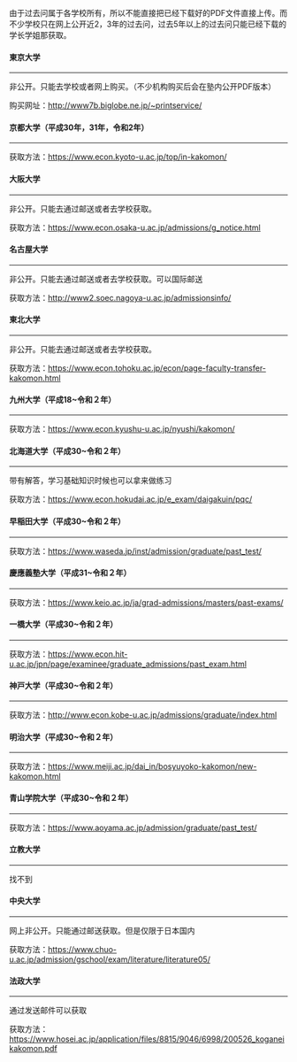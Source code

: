 由于过去问属于各学校所有，所以不能直接把已经下载好的PDF文件直接上传。而不少学校只在网上公开近2，3年的过去问，过去5年以上的过去问只能已经下载的学长学姐那获取。



#### 東京大学

---

非公开。只能去学校或者网上购买。（不少机构购买后会在塾内公开PDF版本）

购买网址：http://www7b.biglobe.ne.jp/~printservice/

#### 京都大学（平成30年，31年，令和2年）

---

获取方法：https://www.econ.kyoto-u.ac.jp/top/in-kakomon/

#### 大阪大学

---

非公开。只能去通过邮送或者去学校获取。

获取方法：https://www.econ.osaka-u.ac.jp/admissions/g_notice.html

#### 名古屋大学

---

非公开。只能去通过邮送或者去学校获取。可以国际邮送

获取方法：http://www2.soec.nagoya-u.ac.jp/admissionsinfo/

#### 東北大学

---

非公开。只能去通过邮送或者去学校获取。

获取方法：https://www.econ.tohoku.ac.jp/econ/page-faculty-transfer-kakomon.html

#### 九州大学（平成18~令和２年）

---

获取方法：https://www.econ.kyushu-u.ac.jp/nyushi/kakomon/

#### 北海道大学（平成30~令和２年）

---

带有解答，学习基础知识时候也可以拿来做练习

获取方法：https://www.econ.hokudai.ac.jp/e_exam/daigakuin/pqc/

#### 早稲田大学（平成30~令和２年）

---

获取方法：https://www.waseda.jp/inst/admission/graduate/past_test/

#### 慶應義塾大学（平成31~令和２年）

---

获取方法：https://www.keio.ac.jp/ja/grad-admissions/masters/past-exams/

#### 一橋大学（平成30~令和２年）

---

获取方法：https://www.econ.hit-u.ac.jp/jpn/page/examinee/graduate_admissions/past_exam.html

#### 神戸大学（平成30~令和２年）

---

获取方法：http://www.econ.kobe-u.ac.jp/admissions/graduate/index.html

#### 明治大学（平成30~令和２年）

---

获取方法：https://www.meiji.ac.jp/dai_in/bosyuyoko-kakomon/new-kakomon.html

#### 青山学院大学（平成30~令和２年）

---

获取方法：https://www.aoyama.ac.jp/admission/graduate/past_test/

#### 立教大学

---

找不到

#### 中央大学

---

网上非公开。只能通过邮送获取。但是仅限于日本国内

获取方法：https://www.chuo-u.ac.jp/admission/gschool/exam/literature/literature05/

#### 法政大学

---

通过发送邮件可以获取

获取方法：https://www.hosei.ac.jp/application/files/8815/9046/6998/200526_koganeikakomon.pdf
